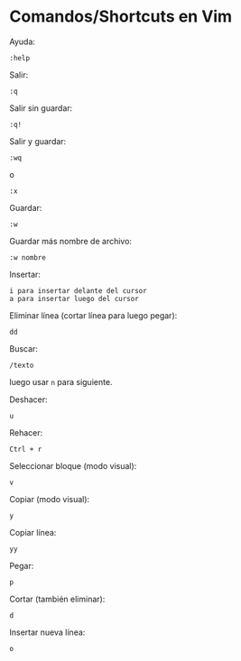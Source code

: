 # Comandos/Shortcuts en Vim

Ayuda:
```
:help
```

Salir:
```
:q
```

Salir sin guardar:
```
:q!
```

Salir y guardar:
```
:wq
```

o

```
:x
```

Guardar:
```
:w
```

Guardar más nombre de archivo:
```
:w nombre
```

Insertar:
```
i para insertar delante del cursor
a para insertar luego del cursor
```

Eliminar línea (cortar línea para luego pegar):
```
dd
```

Buscar:
```
/texto
```
luego usar `n` para siguiente.

Deshacer:
```
u
```

Rehacer:
```
Ctrl + r
```

Seleccionar bloque (modo visual):
```
v
```

Copiar (modo visual):
```
y
```

Copiar línea:
```
yy
```

Pegar:
```
p
```

Cortar (también eliminar):
```
d
```
Insertar nueva línea:
```
o
```

